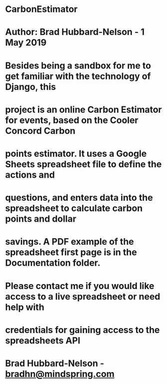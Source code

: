 # CarbonEstimator
# Author: Brad Hubbard-Nelson - 1 May 2019
#
# Besides being a sandbox for me to get familiar with the technology of Django, this
# project is an online Carbon Estimator for events, based on the Cooler Concord Carbon
# points estimator.  It uses a Google Sheets spreadsheet file to define the actions and
# questions, and enters data into the spreadsheet to calculate carbon points and dollar
# savings.  A PDF example of the spreadsheet first page is in the Documentation folder.
# Please contact me if you would like access to a live spreadsheet or need help with 
# credentials for gaining access to the spreadsheets API
#
# Brad Hubbard-Nelson - bradhn@mindspring.com